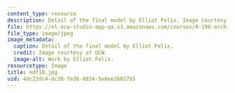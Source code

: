 ```yaml
---
content_type: resource
description: Detail of the final model by Elliot Felix. Image courtesy of OCW.
file: https://ol-ocw-studio-app-qa.s3.amazonaws.com/courses/4-196-architecture-design-level-ii-cuba-studio-spring-2004/4dc22dc4dc38fe3680345e6ee26027b5_edf10.jpg
file_type: image/jpeg
image_metadata:
  caption: Detail of the final model by Elliot Felix.
  credit: Image courtesy of OCW.
  image-alt: Work by Elliot Felix.
resourcetype: Image
title: edf10.jpg
uid: 4dc22dc4-dc38-fe36-8034-5e6ee26027b5
---
```

